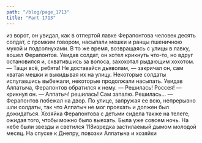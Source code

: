 ```yaml
---
path: "/blog/page_1713"
title: "Part 1713"
---
```


 из ворот, он увидал, как в отпертой лавке Ферапонтова человек десять солдат, с громким говором, насыпали мешки и ранцы пшеничною мукой и подсолнухами. В то же время, возвращаясь с улицы в лавку, вошел Ферапонтов. Увидав солдат, он хотел крикнуть что-то, но вдруг остановился и, схватившись за волоса, захохотал рыдающим хохотом.
— Тащи всё, ребята! Не доставайся дьяволам, — закричал он, сам хватая мешки и выкидывая их на улицу. Некоторые солдаты испугавшись выбежали, некоторые продолжали насыпать. Увидав Алпатыча, Ферапонтов обратился к нему.
— Решилась! Россея! — крикнул он. — Алпатыч! решилась! Сам запалю. Решилась... — Ферапонтов побежал на двор.
По улице, запружая ее всю, непрерывно шли солдаты, так что Алпатыч не мог проехать и должен был дожидаться. Хозяйка Ферапонтова с детьми сидела также на телеге, ожидая того, чтобы можно было выехать.
Была уже совсем ночь. На небе были звезды и светился 118изредка застилаемый дымом молодой месяц. На спуске к Днепру, повозки Алпатыча и хозяйки
